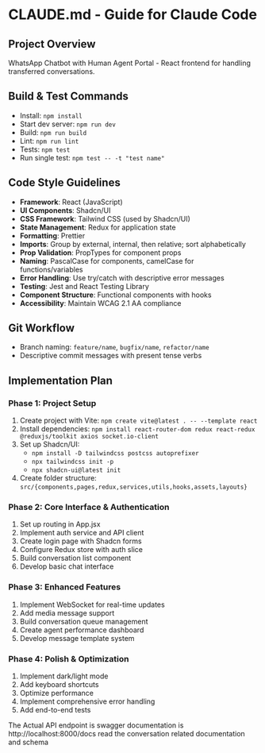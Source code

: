 # CLAUDE.md - Guide for Claude Code

## Project Overview
WhatsApp Chatbot with Human Agent Portal - React frontend for handling transferred conversations.

## Build & Test Commands
- Install: `npm install`
- Start dev server: `npm run dev`
- Build: `npm run build`
- Lint: `npm run lint`
- Tests: `npm test`
- Run single test: `npm test -- -t "test name"` 

## Code Style Guidelines
- **Framework**: React (JavaScript)
- **UI Components**: Shadcn/UI
- **CSS Framework**: Tailwind CSS (used by Shadcn/UI)
- **State Management**: Redux for application state
- **Formatting**: Prettier
- **Imports**: Group by external, internal, then relative; sort alphabetically
- **Prop Validation**: PropTypes for component props
- **Naming**: PascalCase for components, camelCase for functions/variables
- **Error Handling**: Use try/catch with descriptive error messages
- **Testing**: Jest and React Testing Library
- **Component Structure**: Functional components with hooks
- **Accessibility**: Maintain WCAG 2.1 AA compliance

## Git Workflow
- Branch naming: `feature/name`, `bugfix/name`, `refactor/name`
- Descriptive commit messages with present tense verbs

## Implementation Plan

### Phase 1: Project Setup
1. Create project with Vite: `npm create vite@latest . -- --template react`
2. Install dependencies: `npm install react-router-dom redux react-redux @reduxjs/toolkit axios socket.io-client`
3. Set up Shadcn/UI:
   - `npm install -D tailwindcss postcss autoprefixer`
   - `npx tailwindcss init -p`
   - `npx shadcn-ui@latest init`
4. Create folder structure: `src/{components,pages,redux,services,utils,hooks,assets,layouts}`

### Phase 2: Core Interface & Authentication
1. Set up routing in App.jsx
2. Implement auth service and API client
3. Create login page with Shadcn forms
4. Configure Redux store with auth slice
5. Build conversation list component
6. Develop basic chat interface

### Phase 3: Enhanced Features
1. Implement WebSocket for real-time updates
2. Add media message support
3. Build conversation queue management
4. Create agent performance dashboard
5. Develop message template system

### Phase 4: Polish & Optimization
1. Implement dark/light mode
2. Add keyboard shortcuts
3. Optimize performance
4. Implement comprehensive error handling
5. Add end-to-end tests

The Actual API endpoint is swagger documentation is http://localhost:8000/docs read the conversation related documentation and schema